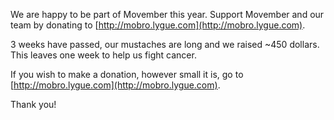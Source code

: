 We are happy to be part of Movember this year. Support Movember and our team by donating to [http://mobro.lygue.com](http://mobro.lygue.com).

3 weeks have passed, our mustaches are long and we raised ~450 dollars. This leaves one week to help us fight cancer.

If you wish to make a donation, however small it is, go to [http://mobro.lygue.com](http://mobro.lygue.com).

Thank you!
